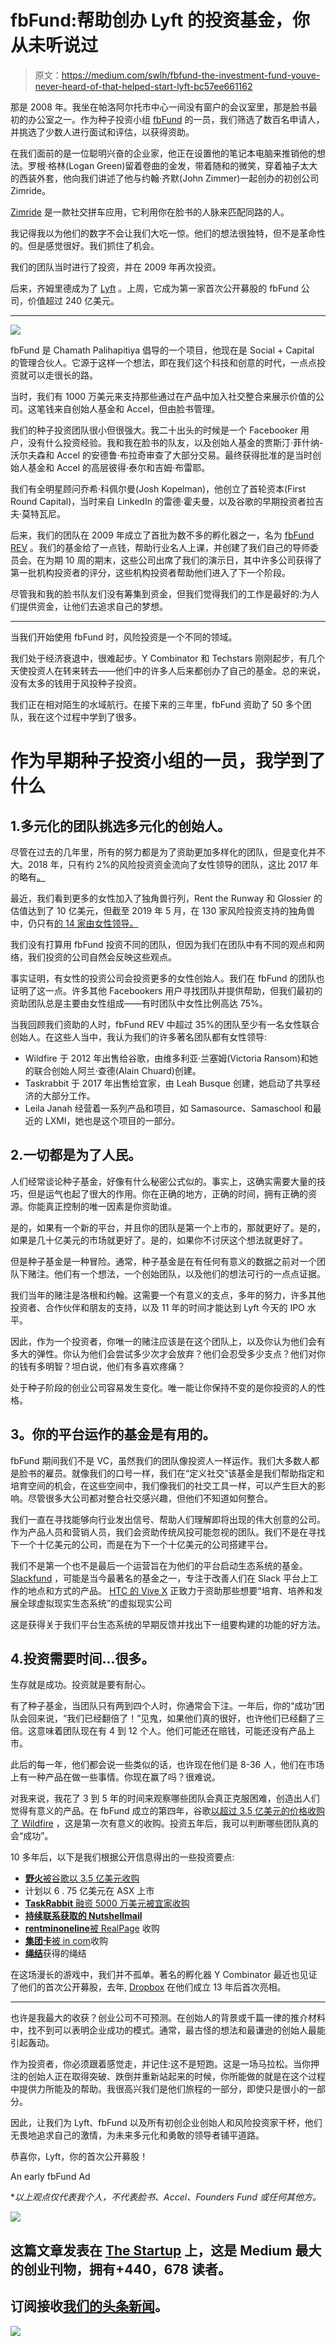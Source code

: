 # fbFund:帮助创办 Lyft 的投资基金，你从未听说过

> 原文：<https://medium.com/swlh/fbfund-the-investment-fund-youve-never-heard-of-that-helped-start-lyft-bc57ee661162>

那是 2008 年。我坐在帕洛阿尔托市中心一间没有窗户的会议室里，那是脸书最初的办公室之一。作为种子投资小组 [fbFund](https://www.crunchbase.com/organization/fbfund#section-overview) 的一员，我们筛选了数百名申请人，并挑选了少数人进行面试和评估，以获得资助。

在我们面前的是一位聪明兴奋的企业家，他正在设置他的笔记本电脑来推销他的想法。罗根·格林(Logan Green)留着卷曲的金发，带着随和的微笑，穿着袖子太大的西装外套，他向我们讲述了他与约翰·齐默(John Zimmer)一起创办的初创公司 Zimride。

[Zimride](https://en.wikipedia.org/wiki/Zimride) 是一款社交拼车应用，它利用你在脸书的人脉来匹配同路的人。

我记得我以为他们的数字不会让我们大吃一惊。他们的想法很独特，但不是革命性的。但是感觉很好。我们抓住了机会。

我们的团队当时进行了投资，并在 2009 年再次投资。

后来，齐姆里德成为了 [Lyft](http://www.lyft.com) 。上周，它成为第一家首次公开募股的 fbFund 公司，价值超过 240 亿美元。

_______

![](img/0801c0ae5f4b4b7bdf692ec6b887b1c3.png)

fbFund 是 Chamath Palihapitiya 倡导的一个项目，他现在是 Social + Capital 的管理合伙人。它源于这样一个想法，即在我们这个科技和创意的时代，一点点投资就可以走很长的路。

当时，我们有 1000 万美元来支持那些通过在产品中加入社交整合来展示价值的公司。这笔钱来自创始人基金和 Accel，但由脸书管理。

我们的种子投资团队很小但很强大。我二十出头的时候是一个 Facebooker 用户，没有什么投资经验。我和我在脸书的队友，以及创始人基金的贾斯汀·菲什纳-沃尔夫森和 Accel 的安德鲁·布拉奇审查了大部分交易。最终获得批准的是当时创始人基金和 Accel 的高层彼得·泰尔和吉姆·布雷耶。

我们有全明星顾问乔希·科佩尔曼(Josh Kopelman)，他创立了首轮资本(First Round Capital)，当时来自 LinkedIn 的雷德·霍夫曼，以及谷歌的早期投资者拉吉夫·莫特瓦尼。

后来，我们的团队在 2009 年成立了首批为数不多的孵化器之一，名为 [fbFund REV](https://venturebeat.com/2009/05/28/fbfund-17-companies-and-2-nonprofits-win-head-to-palo-alto/) 。我们的基金给了一点钱，帮助行业名人上课，并创建了我们自己的导师委员会。在为期 10 周的期末，这些公司出席了我们的演示日，其中许多公司获得了第一批机构投资者的评分，这些机构投资者帮助他们进入了下一个阶段。

尽管我和我的脸书队友们没有筹集到资金，但我们觉得我们的工作是最好的:为人们提供资金，让他们去追求自己的梦想。

_______

当我们开始使用 fbFund 时，风险投资是一个不同的领域。

我们处于经济衰退中，很难起步。Y Combinator 和 Techstars 刚刚起步，有几个天使投资人在转来转去——他们中的许多人后来都创办了自己的基金。总的来说，没有太多的钱用于风投种子投资。

我们正在相对陌生的水域航行。在接下来的三年里，fbFund 资助了 50 多个团队，我在这个过程中学到了很多。

# 作为早期种子投资小组的一员，我学到了什么

## 1.多元化的团队挑选多元化的创始人。

尽管在过去的几年里，所有的努力都是为了资助更加多样化的团队，但是变化并不大。2018 年，只有约 2%的风险投资资金流向了女性领导的团队，这比 2017 年的略有[。](http://fortune.com/2019/01/28/funding-female-founders-2018/)

最近，我们看到更多的女性加入了独角兽行列，Rent the Runway 和 Glossier 的估值达到了 10 亿美元，但截至 2019 年 5 月，在 130 家风险投资支持的独角兽中，仍只有[的 14 家由女性领导。](http://fortune.com/2019/03/21/glossier-rent-the-runway-unicorn/)

我们没有打算用 fbFund 投资不同的团队，但因为我们在团队中有不同的观点和网络，我们投资的公司自然会反映这些观点。

事实证明，有女性的投资公司会投资更多的女性创始人。我们在 fbFund 的团队也证明了这一点。许多其他 Facebookers 用户寻找团队并提供帮助，但我们最初的资助团队总是主要由女性组成——有时团队中女性比例高达 75%。

当我回顾我们资助的人时，fbFund REV 中超过 35%的团队至少有一名女性联合创始人。在这些人当中，我认为我们的许多著名团队都有女性领导:

*   Wildfire 于 2012 年出售给谷歌，由维多利亚·兰塞姆(Victoria Ransom)和她的联合创始人阿兰·查德(Alain Chuard)创建。
*   Taskrabbit 于 2017 年出售给宜家，由 Leah Busque 创建，她启动了共享经济的大部分工作。
*   Leila Janah 经营着一系列产品和项目，如 Samasource、Samaschool 和最近的 LXMI，她也是这个项目的一部分。

## 2.一切都是为了人民。

人们经常谈论种子基金，好像有什么秘密公式似的。事实上，这确实需要大量的技巧，但是运气也起了很大的作用。你在正确的地方，正确的时间，拥有正确的资源。你能真正控制的唯一因素是你资助谁。

是的，如果有一个新的平台，并且你的团队是第一个上市的，那就更好了。是的，如果是几十亿美元的市场就更好了。是的，如果你不讨厌这个想法就更好了。

但是种子基金是一种冒险。通常，种子基金是在有任何有意义的数据之前对一个团队下赌注。他们有一个想法，一个创始团队，以及他们的想法可行的一点点证据。

我们当年的赌注是洛根和约翰。这需要一个有意义的支点，多年的努力，许多其他投资者、合作伙伴和朋友的支持，以及 11 年的时间才能达到 Lyft 今天的 IPO 水平。

因此，作为一个投资者，你唯一的赌注应该是在这个团队上，以及你认为他们会有多大的弹性。你认为他们会尝试多少次才会放弃？他们会忍受多少支点？他们对你的钱有多明智？坦白说，他们有多喜欢疼痛？

处于种子阶段的创业公司容易发生变化。唯一能让你保持不变的是你投资的人的性格。

## **3。你的平台运作的基金是有用的。**

fbFund 期间我们不是 VC，虽然我们的团队像投资人一样运作。我们大多数人都是脸书的雇员。就像我们的口号一样，我们在“定义社交”该基金是我们帮助指定和培育空间的机会，在这些空间中，我们像我们的社交工具一样，可以产生巨大的影响。尽管很多大公司都对整合社交感兴趣，但他们不知道如何整合。

我们一直在寻找能够向行业发出信号、帮助人们理解即将出现的伟大创意的公司。作为产品人员和营销人员，我们会资助传统风投可能忽视的团队。我们不是在寻找下一个十亿美元的公司，而是在为下一个十亿美元的公司搭建平台。

我们不是第一个也不是最后一个运营旨在为他们的平台启动生态系统的基金。 [Slackfund](https://slack.com/developers/fund) ，可能是当今最著名的基金之一，专注于改善人们在 Slack 平台上工作的地点和方式的产品。 [HTC 的 Vive X](https://vivex.vive.com/eu/) 正致力于资助那些想要“培育、培养和发展全球虚拟现实生态系统”的虚拟现实公司

这是获得关于我们平台生态系统的早期反馈并找出下一组要构建的功能的好方法。

## 4.投资需要时间…很多。

生存就是成功。投资就是要有耐心。

有了种子基金，当团队只有两到四个人时，你通常会下注。一年后，你的“成功”团队会回来说，“我们已经翻倍了！”见鬼，如果他们真的很好，也许他们已经翻了三倍。这意味着团队现在有 4 到 12 个人。他们可能还在赔钱，可能还没有产品上市。

此后的每一年，他们都会说一些类似的话，也许现在他们是 8-36 人，他们在市场上有一种产品在做一些事情。你现在赢了吗？很难说。

对我来说，我花了 3 到 5 年的时间来观察哪些团队会真正克服困难，创造出人们觉得有意义的产品。在 fbFund 成立的第四年，谷歌[以超过 3.5 亿美元的价格收购了 Wildfire](https://techcrunch.com/2012/07/31/google-acquires-wildfire) ，这是第一次有意义的收购。投资五年后，我可以判断哪些团队真的会“成功”。

10 多年后，以下是我们根据公开信息得出的一些投资要点:

*   [**野火**被谷歌以 3.5 亿美元收购](https://techcrunch.com/2012/07/31/google-acquires-wildfire/)
*   计划以 6 . 75 亿美元在 ASX 上市
*   [**TaskRabbit** 融资 5000 万美元被宜家收购](https://www.recode.net/2017/9/28/16377528/ikea-acquisition-taskrabbit-shopping-home-contract-labor)
*   [**持续联系获取的 Nutshellmail**](https://techcrunch.com/2010/05/24/constant-contact-acquires-social-media-inbox-startup-nutshell-mail/)
*   [**rentminoneline**被 RealPage](https://www.streetinsider.com/dr/news.php?id=7595776) 收购
*   [**集团卡**被 in com](https://techcrunch.com/2010/04/29/gift-card-giant-incomm-acquires-fbfund-startup-groupcard/)收购
*   [**绳结**](https://venturebeat.com/2009/01/26/fbfund-winner-weddingbook-elopes-with-the-knot/)获得的绳结

在这场漫长的游戏中，我们并不孤单。著名的孵化器 Y Combinator 最近也见证了他们的首次公开募股，去年, [Dropbox](http://www.dropbox.com) 在他们成立 13 年后首次亮相。

_______

也许是我最大的收获？创业公司不可预测。在创始人的背景或千篇一律的推介材料中，找不到可以表明企业成功的模式。通常，最古怪的想法和最谦逊的创始人最能引起轰动。

作为投资者，你必须跟着感觉走，并记住:这不是短跑。这是一场马拉松。当你押注的创始人正在取得突破、跌倒并重新站起来的时候，你所能做的就是在这个过程中提供力所能及的帮助。我很高兴我们是他们旅程的一部分，即使只是很小的一部分。

因此，让我们为 Lyft、fbFund 以及所有初创企业创始人和风险投资家干杯，他们无畏地追求自己的激情，为未来多元化和勇敢的领导者铺平道路。

恭喜你，Lyft，你的首次公开募股！

An early fbFund Ad

**以上观点仅代表我个人，不代表脸书、Accel、Founders Fund 或任何其他方。*

[![](img/308a8d84fb9b2fab43d66c117fcc4bb4.png)](https://medium.com/swlh)

## 这篇文章发表在 [The Startup](https://medium.com/swlh) 上，这是 Medium 最大的创业刊物，拥有+440，678 读者。

## 订阅接收[我们的头条新闻](https://growthsupply.com/the-startup-newsletter/)。

[![](img/b0164736ea17a63403e660de5dedf91a.png)](https://medium.com/swlh)